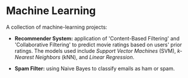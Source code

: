 Machine Learning
================

A collection of machine-learning projects:

- __Recommender System:__  application of 'Content-Based Filtering' and 'Collaborative Filtering' to predict movie ratings based on users' prior ratings.  The models used include _Support Vector Machines_ (SVM), _k-Nearest Neighbors_ (kNN), and _Linear Regression_.

- __Spam Filter:__  using Naive Bayes to classify emails as ham or spam.
